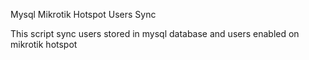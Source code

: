 Mysql Mikrotik Hotspot Users Sync

This script sync users stored in mysql database and users enabled on mikrotik hotspot
